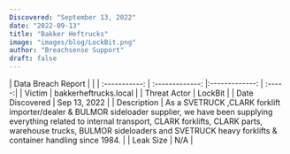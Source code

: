 ```yaml
---
Discovered: "September 13, 2022"
date: "2022-09-13"
title: "Bakker Heftrucks"
image: "images/blog/LockBit.png"
author: "Breachsense Support"
draft: false
---
```


| Data Breach Report           |              | 
| :-----------: | :-------------:     |:-------------:    | :-----:|
| Victim      | bakkerheftrucks.local      | 
| Threat Actor      | LockBit      | 
| Date Discovered      |  Sep 13, 2022     | 
| Description      | As a SVETRUCK ,CLARK forklift importer/dealer & BULMOR sideloader supplier, we have been supplying everything related to internal transport, CLARK forklifts, CLARK parts, warehouse trucks, BULMOR sideloaders and SVETRUCK heavy forklifts & container handling since 1984.       | 
| Leak Size      | N/A      | 


